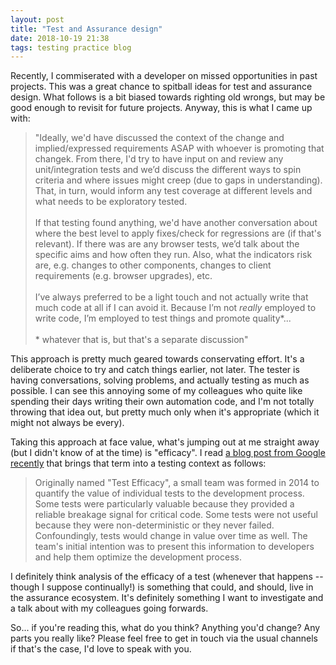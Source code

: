 ```yaml
---
layout: post
title: "Test and Assurance design"
date: 2018-10-19 21:38
tags: testing practice blog
---
```


Recently, I commiserated with a developer on missed opportunities in past projects. This was a great chance to spitball ideas for test and assurance design. What follows is a bit biased towards righting old wrongs, but may be good enough to revisit for future projects. Anyway, this is what I came up with:

> "Ideally, we'd have discussed the context of the change and implied/expressed requirements ASAP with whoever is promoting that changek. From there, I'd try to have input on and review any unit/integration tests and we’d discuss the different ways to spin criteria and where issues might creep (due to gaps in understanding). That, in turn, would inform any test coverage at different levels and what needs to be exploratory tested. <br><br> If that testing found anything, we'd have another conversation about where the best level to apply fixes/check for regressions are (if that's relevant). If there was are any browser tests, we’d talk about the specific aims and how often they run. Also, what the indicators risk are, e.g. changes to other components, changes to client requirements (e.g. browser upgrades), etc. <br><br> I’ve always preferred to be a light touch and not actually write that much code at all if I can avoid it. Because I’m not _really_ employed to write code, I’m employed to test things and promote quality*...<br><br>\* whatever that  is, but that's a separate discussion"

This approach is pretty much geared towards conservating effort. It's a deliberate choice to try and catch things earlier, not later. The tester is having conversations, solving problems, and actually testing as much as possible. I can see this annoying some of my colleagues who quite like spending their days writing their own automation code, and I'm not totally throwing that idea out, but pretty much only when it's appropriate (which it might not always be every).

Taking this approach at face value, what's jumping out at me straight away (but I didn't know of at the time) is "efficacy". I read [a blog post from Google recently](https://testing.googleblog.com/2018/09/efficacy-presubmit.html) that brings that term into a testing context as follows:

> Originally named "Test Efficacy", a small team was formed in 2014 to quantify the value of individual tests to the development process. Some tests were particularly valuable because they provided a reliable breakage signal for critical code. Some tests were not useful because they were non-deterministic or they never failed. Confoundingly, tests would change in value over time as well. The team's initial intention was to present this information to developers and help them optimize the development process.

I definitely think analysis of the efficacy of a test (whenever that happens -- though I suppose continually!) is something that could, and should, live in the assurance ecosystem. It's definitely something I want to investigate and a talk about with my colleagues going forwards.

So... if you're reading this, what do you think? Anything you'd change? Any parts you really like? Please feel free to get in touch via the usual channels if that's the case, I'd love to speak with you. 
